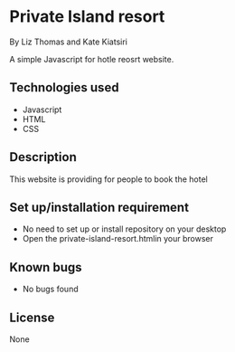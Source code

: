 # Private Island resort

By Liz Thomas and Kate Kiatsiri

A simple Javascript for hotle reosrt website.

## Technologies used
  * Javascript 
  * HTML
  * CSS

## Description
This website is providing for people to book the hotel

## Set up/installation requirement
* No need to set up or install repository on your desktop 
* Open the private-island-resort.htmlin your browser


## Known bugs
* No bugs found

## License
None